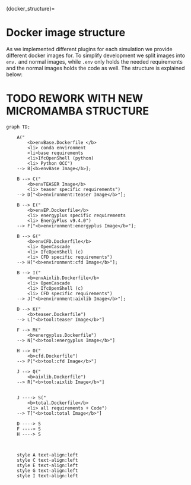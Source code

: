 (docker_structure)=
# Docker image structure
As we implemented different plugins for each simulation we provide different
docker images for. To simplify development we split images into `env.`
and normal images, while `.env` only holds the needed requirements and the
normal images holds the code as well. The structure is explained below:

# TODO REWORK WITH NEW MICROMAMBA STRUCTURE
```{mermaid}
graph TD;

	A("
		<b>envBase.Dockerfile </b> 
		<li> conda environment 
		<li>base requirements  
		<li>IfcOpenShell (python) 
		<li> Python OCC") 
	--> B[<b>envBase Image</b>];
	
	B --> C("
		<b>envTEASER Image</b> 
		<li> teaser specific requirements") 
	--> D["<b>environment:teaser Image</b>"];
	
	B --> E("
		<b>envEP.Dockerfile</b>
		<li> energyplus specific requirements 
		<li> EnergyPlus v9.4.0")
	--> F["<b>environment:energyplus Image</b>"];
	
	B --> G("
		<b>envCFD.Dockerfile</b> 
		<li> OpenCascade 
		<li> IfcOpenShell (c) 
		<li> CFD specific requirements")
	--> H["<b>environment:cfd Image</b>"];

	B --> I("
		<b>envAixlib.Dockerfile</b> 
		<li> OpenCascade 
		<li> IfcOpenShell (c) 
		<li> CFD specific requirements")
	--> J["<b>environment:aixlib Image</b>"];

	D --> K("
		<b>teaser.Dockerfile")
	--> L["<b>tool:teaser Image</b>"]

	F --> M("
		<b>energyplus.Dockerfile")
	--> N["<b>tool:energyplus Image</b>"]

	H --> O("
		<b>cfd.Dockerfile")
	--> P["<b>tool:cfd Image</b>"]

	J --> Q("
		<b>aixlib.Dockerfile")
	--> R["<b>tool:aixlib Image</b>"]


    J ----> S("
		<b>total.Dockerfile</b>
		<li> all requirements + Code")
	--> T["<b>tool:total Image</b>"]
	
    D ----> S
    F ----> S
    H ----> S


    
    style A text-align:left
    style C text-align:left
    style E text-align:left
    style G text-align:left
    style I text-align:left
```

